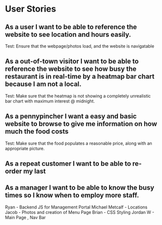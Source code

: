 # User Stories

## As a user I want to be able to reference the website to see location and hours easily.
Test: Ensure that the webpage/photos load, and the website is navigatable

## As a out-of-town visitor I want to be able to reference the website to see how busy the restaurant is in real-time by a heatmap bar chart because I am not a local.
Test: Make sure that the heatmap is not showing a completely unrealistic bar chart with maximum interest @ midnight.

## As a pennypincher I want a easy and basic website to browse to give me information on how much the food costs
Test: Make sure that the food populates a reasonable price, along with an appropriate picture.
## As a repeat customer I want to be able to re-order my last 


## As a manager I want to be able to know the busy times so I know when to employ more staff.



Ryan - Backend JS for Management Portal
Michael Metcalf - Locations
Jacob - Photos and creation of Menu Page
Brian - CSS Styling
Jordan W - Main Page , Nav Bar 


